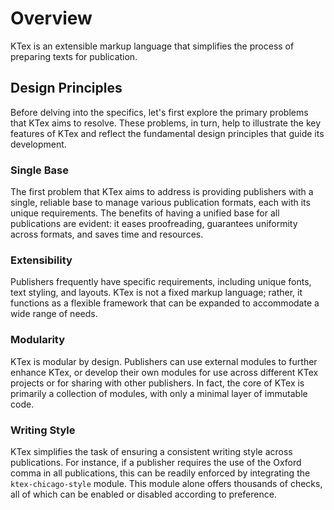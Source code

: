 # Overview

KTex is an extensible markup language that simplifies the process of preparing
texts for publication.

## Design Principles

Before delving into the specifics, let's first explore the primary problems that
KTex aims to resolve. These problems, in turn, help to illustrate the key
features of KTex and reflect the fundamental design principles that guide its
development.

### Single Base

The first problem that KTex aims to address is providing publishers with a
single, reliable base to manage various publication formats, each with its
unique requirements. The benefits of having a unified base for all publications
are evident: it eases proofreading, guarantees uniformity across formats, and
saves time and resources.

### Extensibility

Publishers frequently have specific requirements, including unique fonts, text
styling, and layouts. KTex is not a fixed markup language; rather, it functions
as a flexible framework that can be expanded to accommodate a wide range of
needs.

### Modularity

KTex is modular by design. Publishers can use external modules to further
enhance KTex, or develop their own modules for use across different KTex
projects or for sharing with other publishers. In fact, the core of KTex is
primarily a collection of modules, with only a minimal layer of immutable code.

### Writing Style

KTex simplifies the task of ensuring a consistent writing style across
publications. For instance, if a publisher requires the use of the Oxford comma
in all publications, this can be readily enforced by integrating the
`ktex-chicago-style` module. This module alone offers thousands of checks, all
of which can be enabled or disabled according to preference.
